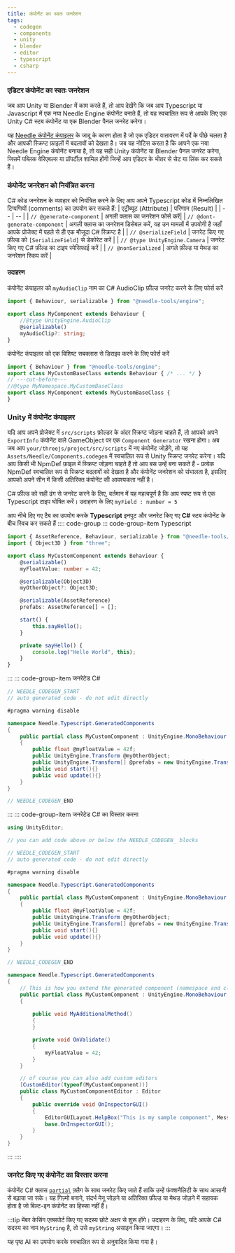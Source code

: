 ```yaml
---
title: कंपोनेंट का स्वतः जनरेशन
tags:
  - codegen
  - components
  - unity
  - blender
  - editor
  - typescript
  - csharp
---
```


### एडिटर कंपोनेंट का स्वतः जनरेशन

जब आप Unity या Blender में काम करते हैं, तो आप देखेंगे कि जब आप Typescript या Javascript में एक नया Needle Engine कंपोनेंट बनाते हैं, तो यह स्वचालित रूप से आपके लिए एक Unity C# स्टब कंपोनेंट या एक Blender पैनल जनरेट करेगा।

यह [Needle कंपोनेंट कंपाइलर](https://www.npmjs.com/package/@needle-tools/needle-component-compiler) के जादू के कारण होता है जो एक एडिटर वातावरण में पर्दे के पीछे चलता है और आपकी स्क्रिप्ट फ़ाइलों में बदलावों को देखता है। जब यह नोटिस करता है कि आपने एक नया Needle Engine कंपोनेंट बनाया है, तो यह सही Unity कंपोनेंट या Blender पैनल जनरेट करेगा, जिसमें पब्लिक वेरिएबल्स या प्रॉपर्टीज़ शामिल होंगी जिन्हें आप एडिटर के भीतर से सेट या लिंक कर सकते हैं।



### कंपोनेंट जनरेशन को नियंत्रित करना
C# कोड जनरेशन के व्यवहार को नियंत्रित करने के लिए आप अपने Typescript कोड में निम्नलिखित टिप्पणियों (comments) का उपयोग कर सकते हैं:
| एट्रीब्यूट (Attribute) | परिणाम (Result) |
| -- | -- |
| `// @generate-component` | अगली क्लास का जनरेशन फोर्स करें|
| `// @dont-generate-component` | अगली क्लास का जनरेशन डिसेबल करें, यह उन मामलों में उपयोगी है जहाँ आपके प्रोजेक्ट में पहले से ही एक मौजूदा C# स्क्रिप्ट है |
| `// @serializeField` | जनरेट किए गए फ़ील्ड को `[SerializeField]` से डेकोरेट करें |
| `// @type UnityEngine.Camera` | जनरेट किए गए C# फ़ील्ड का टाइप स्पेसिफाई करें |
| `// @nonSerialized` | अगले फ़ील्ड या मेथड का जनरेशन स्किप करें |

#### उदाहरण

कंपोनेंट कंपाइलर को `myAudioClip` नाम का C# AudioClip फ़ील्ड जनरेट करने के लिए फोर्स करें
```ts twoslash
import { Behaviour, serializable } from "@needle-tools/engine";

export class MyComponent extends Behaviour {
	//@type UnityEngine.AudioClip
	@serializable()
	myAudioClip?: string;
}

```

कंपोनेंट कंपाइलर को एक विशिष्ट सबक्लास से डिराइव करने के लिए फोर्स करें
```ts twoslash
import { Behaviour } from "@needle-tools/engine";
export class MyCustomBaseClass extends Behaviour { /* ... */ }
// ---cut-before---
//@type MyNamespace.MyCustomBaseClass
export class MyComponent extends MyCustomBaseClass {
}
```


### Unity में कंपोनेंट कंपाइलर
यदि आप अपने प्रोजेक्ट में ``src/scripts`` फ़ोल्डर के अंदर स्क्रिप्ट जोड़ना चाहते हैं, तो आपको अपने ``ExportInfo`` कंपोनेंट वाले GameObject पर एक ``Component Generator`` रखना होगा।
अब जब आप ``your/threejs/project/src/scripts`` में नए कंपोनेंट जोड़ेंगे, तो यह `Assets/Needle/Components.codegen` में स्वचालित रूप से Unity स्क्रिप्ट जनरेट करेगा।
यदि आप किसी भी NpmDef फ़ाइल में स्क्रिप्ट जोड़ना चाहते हैं तो आप बस उन्हें बना सकते हैं - प्रत्येक NpmDef स्वचालित रूप से स्क्रिप्ट बदलावों को देखता है और कंपोनेंट जनरेशन को संभालता है, इसलिए आपको अपने सीन में किसी अतिरिक्त कंपोनेंट की आवश्यकता नहीं है।

C# फ़ील्ड को सही ढंग से जनरेट करने के लिए, वर्तमान में यह महत्वपूर्ण है कि आप स्पष्ट रूप से एक Typescript टाइप घोषित करें। उदाहरण के लिए ``myField : number = 5``

आप नीचे दिए गए टैब का उपयोग करके **Typescript** इनपुट और जनरेट किए गए **C#** स्टब कंपोनेंट के बीच स्विच कर सकते हैं
:::: code-group
::: code-group-item Typescript
```ts twoslash
import { AssetReference, Behaviour, serializable } from "@needle-tools/engine";
import { Object3D } from "three";

export class MyCustomComponent extends Behaviour {
    @serializable()
    myFloatValue: number = 42;

    @serializable(Object3D)
    myOtherObject?: Object3D;

    @serializable(AssetReference)
    prefabs: AssetReference[] = [];

    start() {
        this.sayHello();
    }

    private sayHello() {
        console.log("Hello World", this);
    }
}
```
:::
::: code-group-item जनरेटेड C#
```csharp
// NEEDLE_CODEGEN_START
// auto generated code - do not edit directly

#pragma warning disable

namespace Needle.Typescript.GeneratedComponents
{
	public partial class MyCustomComponent : UnityEngine.MonoBehaviour
	{
		public float @myFloatValue = 42f;
		public UnityEngine.Transform @myOtherObject;
		public UnityEngine.Transform[] @prefabs = new UnityEngine.Transform[]{ };
		public void start(){}
		public void update(){}
	}
}

// NEEDLE_CODEGEN_END
```
:::
::: code-group-item जनरेटेड C# का विस्तार करना
```csharp
using UnityEditor;

// you can add code above or below the NEEDLE_CODEGEN_ blocks

// NEEDLE_CODEGEN_START
// auto generated code - do not edit directly

#pragma warning disable

namespace Needle.Typescript.GeneratedComponents
{
	public partial class MyCustomComponent : UnityEngine.MonoBehaviour
	{
		public float @myFloatValue = 42f;
		public UnityEngine.Transform @myOtherObject;
		public UnityEngine.Transform[] @prefabs = new UnityEngine.Transform[]{ };
		public void start(){}
		public void update(){}
	}
}

// NEEDLE_CODEGEN_END

namespace Needle.Typescript.GeneratedComponents
{
    // This is how you extend the generated component (namespace and class name must match!)
	public partial class MyCustomComponent : UnityEngine.MonoBehaviour
	{
		
		public void MyAdditionalMethod()
		{
		}

		private void OnValidate()
		{
			myFloatValue = 42;
		}
	}

    // of course you can also add custom editors
	[CustomEditor(typeof(MyCustomComponent))]
	public class MyCustomComponentEditor : Editor
	{
		public override void OnInspectorGUI()
		{
			EditorGUILayout.HelpBox("This is my sample component", MessageType.None);
			base.OnInspectorGUI();
		}
	}
}

```
:::
::::


### जनरेट किए गए कंपोनेंट का विस्तार करना
कंपोनेंट C# क्लास [`partial`](https://docs.microsoft.com/en-us/dotnet/csharp/programming-guide/classes-and-structs/partial-classes-and-methods) फ़्लैग के साथ जनरेट किए जाते हैं ताकि उन्हें फंक्शनैलिटी के साथ आसानी से बढ़ाया जा सके। यह गिज़्मो बनाने, संदर्भ मेनू जोड़ने या अतिरिक्त फ़ील्ड या मेथड जोड़ने में सहायक होता है जो बिल्ट-इन कंपोनेंट का हिस्सा नहीं हैं।


:::tip मेंबर केसिंग
एक्सपोर्ट किए गए सदस्य छोटे अक्षर से शुरू होंगे। उदाहरण के लिए, यदि आपके C# सदस्य का नाम ``MyString`` है, तो उसे ``myString`` असाइन किया जाएगा।
:::


यह पृष्ठ AI का उपयोग करके स्वचालित रूप से अनुवादित किया गया है।